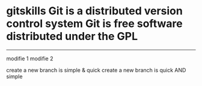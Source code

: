 gitskills
Git is a distributed version control system
Git is free software distributed under the GPL
=========
********
modifie 1
modifie 2


create a new branch is simple & quick
create a new branch is quick AND simple


